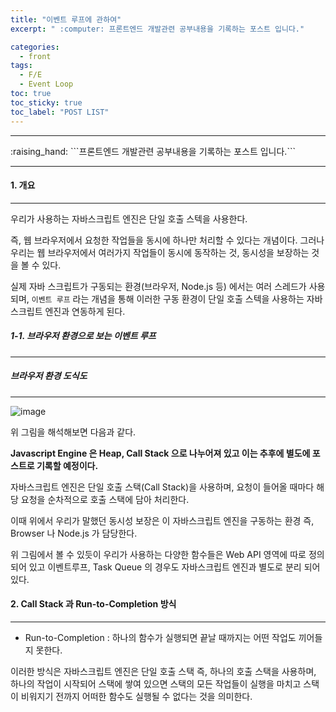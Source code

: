 ```yaml
---
title: "이벤트 루프에 관하여"
excerpt: " :computer: 프론트엔드 개발관련 공부내용을 기록하는 포스트 입니다."

categories:
  - front
tags:
  - F/E
  - Event Loop
toc: true
toc_sticky: true
toc_label: "POST LIST"
---
```


<hr>
:raising_hand:  ```프론트엔드 개발관련 공부내용을 기록하는 포스트 입니다.```
<hr>

#### 1. 개요

---

우리가 사용하는 자바스크립트 엔진은 단일 호출 스텍을 사용한다.

즉, 웹 브라우저에서 요청한 작업들을 동시에 하나만 처리할 수 있다는 개념이다.
그러나 우리는 웹 브라우저에서 여러가지 작업들이 동시에 동작하는 것, 동시성을 보장하는 것을 볼 수 있다.

실제 자바 스크립트가 구동되는 환경(브라우저, Node.js 등) 에서는 여러 스레드가 사용되며, `이벤트 루프` 라는 개념을 통해 이러한 구동 환경이 단일 호출 스텍을 사용하는 자바스크립트 엔진과 연동하게 된다.

##### 1-1. 브라우저 환경으로 보는 이벤트 루프

---

##### 브라우저 환경 도식도

---

![image](https://user-images.githubusercontent.com/56063287/147879023-73b99022-e8e1-4940-ae60-548625ee4aea.png)

위 그림을 해석해보면 다음과 같다.

**Javascript Engine 은 Heap, Call Stack 으로 나누어져 있고 이는 추후에 별도에 포스트로 기록할 예정이다.**

자바스크립트 엔진은 단일 호출 스택(Call Stack)을 사용하며, 요청이 들어올 때마다 해당 요청을 순차적으로 호출 스택에 담아 처리한다.

이때 위에서 우리가 말했던 동시성 보장은 이 자바스크립트 엔진을 구동하는 환경 즉, Browser 나 Node.js 가 담당한다.

위 그림에서 볼 수 있듯이 우리가 사용하는 다양한 함수들은 Web API 영역에 따로 정의 되어 있고 이벤트루프, Task Queue 의 경우도 자바스크립트 엔진과 별도로 분리 되어 있다.

#### 2. Call Stack 과 Run-to-Completion 방식

---

- Run-to-Completion : 하나의 함수가 실행되면 끝날 때까지는 어떤 작업도 끼어들지 못한다.

이러한 방식은 자바스크립트 엔진은 단일 호출 스택 즉, 하나의 호출 스택을 사용하며, 하나의 작업이 시작되어 스택에 쌓여 있으면 스택의 모든 작업들이 실행을 마치고 스택이 비워지기 전까지 어떠한 함수도 실행될 수 없다는 것을 의미한다.
